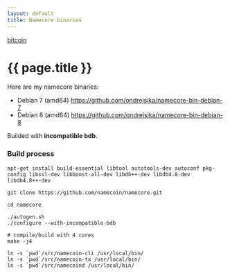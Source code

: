 ```yaml
---
layout: default
title: Namecore binaries
---
```


[bitcoin](.)

# {{ page.title }}

Here are my namecore binaries:

* Debian 7 (amd64) <https://github.com/ondrejsika/namecore-bin-debian-7>
* Debian 8 (amd64) <https://github.com/ondrejsika/namecore-bin-debian-8>

Builded with __incompatible bdb__.

### Build process

    apt-get install build-essential libtool autotools-dev autoconf pkg-config libssl-dev libboost-all-dev libdb++-dev libdb4.8-dev libdb4.8++-dev

    git clone https://github.com/namecoin/namecore.git

    cd namecore

    ./autogen.sh
    ./configure --with-incompatible-bdb

    # compile/build with 4 cores
    make -j4

    ln -s `pwd`/src/namecoin-cli /usr/local/bin/
    ln -s `pwd`/src/namecoin-tx /usr/local/bin/
    ln -s `pwd`/src/namecoind /usr/local/bin/

